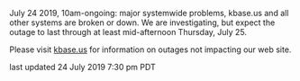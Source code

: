 July 24 2019, 10am-ongoing: major systemwide problems, kbase.us and all other systems are broken or down.  We are investigating, but expect the outage to last through at least mid-afternoon Thursday, July 25.

Please visit <a href="https://kbase.us">kbase.us</a> for information on outages not impacting our web site.

last updated 24 July 2019 7:30 pm PDT
